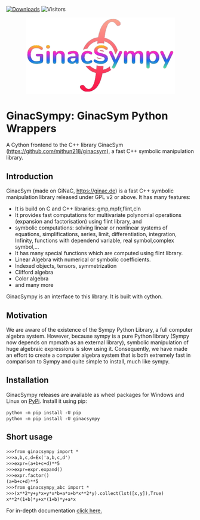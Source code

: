 [![Downloads](https://static.pepy.tech/personalized-badge/ginacsympy?period=total&units=international_system&left_color=grey&right_color=orange&left_text=Downloads)](https://pepy.tech/project/ginacsympy)
 ![Visitors](https://api.visitorbadge.io/api/combined?path=https%3A%2F%2Fgithub.com%2Fmithun218%2Fginacsympy&label=Visitors&countColor=%23ff8a65&style=flat&labelStyle=none)
<p align="center">
<img src="https://github.com/mithun218/ginacsympy/blob/master/docs/img/logo.png?raw=true" width=400>
</p>

# GinacSympy: GinacSym Python Wrappers
A Cython frontend to the C++ library GinacSym (https://github.com/mithun218/ginacsym), a fast C++ symbolic manipulation library.

## Introduction
GinacSym (made on GiNaC, https://ginac.de) is a fast C++ symbolic manipulation library released under GPL v2 or above. It has many features:

- It is build on C and C++ libraries:
gmp,mpfr,flint,cln
- It  provides fast computations for multivariate polynomial operations (expansion and factorisation) using flint library, and
- symbolic  computations: solving linear or nonlinear systems of equations, simplifications, series, limit, differentiation, integration, Infinity, functions with dependend variable, real symbol,complex symbol,...
-  It has many special functions which are computed using flint library.
- Linear Algebra with numerical or symbolic coefficients.
- Indexed objects, tensors, symmetrization
- Clifford algebra
- Color algebra
- and many more
     
GinacSympy is an interface to this library. It is built with cython.
## Motivation

We are aware of the existence of the Sympy Python Library, a full computer algebra system. However, because sympy is a pure Python library (Sympy now depends on mpmath as an external library), symbolic manipulation of huge algebraic expressions is slow using it. Consequently, we have made an effort to create a computer algebra system that is both extremely fast in comparison to Sympy and quite simple to install, much like sympy.

## Installation
GinacSympy releases are available as wheel packages for Windows and Linux on [PyPi](https://pypi.org/project/ginacsympy). Install it using pip:

	python -m pip install -U pip
	python -m pip install -U ginacsympy

## Short usage

	>>>from ginacsympy import *
	>>>a,b,c,d=Ex('a,b,c,d')
	>>>expr=(a+b+c+d)**5
	>>>expr=expr.expand()
	>>>expr.factor()
	(a+b+c+d)**5
	>>>from ginacsympy_abc import *
	>>>(x**2*y+y*x+y*x*b+a*x+b*x**2*y).collect(lst([x,y]),True)
	x**2*(1+b)*y+x*(1+b)*y+a*x
	
For in-depth documentation [click here.](https://mithun218.github.io/ginacsympy/)

	